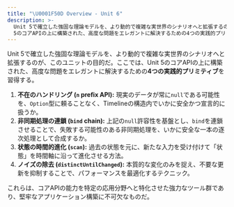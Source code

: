 ```yaml
---
title: "\U0001F50D Overview - Unit 6"
description: >-
  Unit 5で確立した強固な理論モデルを、より動的で複雑な実世界のシナリオへと拡張するのが、このユニットの目的だ。ここでは、Unit
  5のコアAPIの上に構築された、高度な問題をエレガントに解決するための4つの実践的プリミティブを習得する。
---
```

Unit 5で確立した強固な理論モデルを、より動的で複雑な実世界のシナリオへと拡張するのが、このユニットの目的だ。ここでは、Unit 5のコアAPIの上に構築された、高度な問題をエレガントに解決するための**4つの実践的プリミティブ**を習得する。

1.  **不在のハンドリング (`n` prefix API):** 現実のデータが常に`null`である可能性を、`Option`型に頼ることなく、Timelineの構造内でいかに安全かつ宣言的に扱うか。
2.  **非同期処理の連鎖 (`bind` chain):** 上記の`null`許容性を基盤とし、`bind`を連鎖させることで、失敗する可能性のある非同期処理を、いかに安全な一本の逐次処理として合成するか。
3.  **状態の時間的進化 (`scan`):** 過去の状態を元に、新たな入力を受け付けて「状態」を時間軸に沿って進化させる方法。
4.  **ノイズの除去 (`distinctUntilChanged`):** 本質的な変化のみを捉え、不要な更新を抑制することで、パフォーマンスを最適化するテクニック。

これらは、コアAPIの能力を特定の応用分野へと特化させた強力なツール群であり、堅牢なアプリケーション構築に不可欠なものだ。
